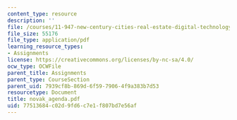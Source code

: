 ```yaml
---
content_type: resource
description: ''
file: /courses/11-947-new-century-cities-real-estate-digital-technology-and-design-fall-2004/77513684c02d9fd6c7e1f807bd7e56af_novak_agenda.pdf
file_size: 55176
file_type: application/pdf
learning_resource_types:
- Assignments
license: https://creativecommons.org/licenses/by-nc-sa/4.0/
ocw_type: OCWFile
parent_title: Assignments
parent_type: CourseSection
parent_uid: 7939cf8b-869d-6f59-7906-4f9a383b7d53
resourcetype: Document
title: novak_agenda.pdf
uid: 77513684-c02d-9fd6-c7e1-f807bd7e56af
---
```

